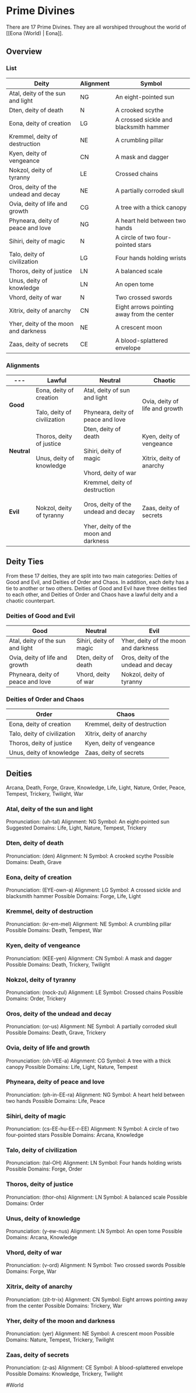 # Prime Divines
There are 17 Prime Divines. They are all worshiped throughout the world of [[Eona (World) | Eona]]. 

## Overview
### List 
Deity | Alignment | Symbol
----- | --------- | ------
Atal, deity of the sun and light | NG | An eight-pointed sun
Dten, deity of death | N | A crooked scythe
Eona, deity of creation | LG | A crossed sickle and blacksmith hammer
Kremmel, deity of destruction | NE | A crumbling pillar
Kyen, deity of vengeance | CN | A mask and dagger
Nokzol, deity of tyranny | LE | Crossed chains
Oros, deity of the undead and decay | NE | A partially corroded skull 
Ovia, deity of life and growth | CG | A tree with a thick canopy
Phyneara, deity of peace and love | NG | A heart held between two hands
Sihiri, deity of magic | N | A circle of two four-pointed stars
Talo, deity of civilization | LG | Four hands holding wrists
Thoros, deity of justice | LN | A balanced scale
Unus, deity of knowledge | LN | An open tome
Vhord, deity of war | N | Two crossed swords
Xitrix, deity of anarchy | CN | Eight arrows pointing away from the center
Yher, deity of the moon and darkness | NE | A crescent moon
Zaas, deity of secrets | CE | A blood-splattered envelope

### Alignments
--- | Lawful | Neutral | Chaotic
--- | ------ | ------- | -------
**Good** | Eona, deity of creation <br><br> Talo, deity of civilization | Atal, deity of sun and light <br><br> Phyneara, deity of peace and love | Ovia, deity of life and growth
**Neutral** | Thoros, deity of justice <br><br> Unus, deity of knowledge | Dten, deity of death <br><br> Sihiri, deity of magic <br><br> Vhord, deity of war | Kyen, deity of vengeance <br><br> Xitrix, deity of anarchy
**Evil** | Nokzol, deity of tyranny | Kremmel, deity of destruction <br><br> Oros, deity of the undead and decay <br><br> Yher, deity of the moon and darkness | Zaas, deity of secrets

## Deity Ties
From these 17 deities, they are split into two main categories: Deities of Good and Evil, and Deities of Order and Chaos. In addition, each deity has a tie to another or two others. Deities of Good and Evil have three deities tied to each other, and Deities of Order and Chaos have a lawful deity and a chaotic counterpart. 

### Deities of Good and Evil
Good | Neutral | Evil
---- | ------- | ----
Atal, deity of the sun and light | Sihiri, deity of magic | Yher, deity of the moon and darkness
Ovia, deity of life and growth | Dten, deity of death | Oros, deity of the undead and decay
Phyneara, deity of peace and love | Vhord, deity of war | Nokzol, deity of tyranny

### Deities of Order and Chaos
Order | Chaos
----- | -----
Eona, deity of creation | Kremmel, deity of destruction
Talo, deity of civilization | Xitrix, deity of anarchy
Thoros, deity of justice | Kyen, deity of vengeance
Unus, deity of knowledge | Zaas, deity of secrets

## Deities
Arcana, Death, Forge, Grave, Knowledge, Life, Light, Nature, Order, Peace, Tempest, Trickery, Twilight, War

### Atal, deity of the sun and light
Pronunciation: (uh-tal)
Alignment: NG
Symbol: An eight-pointed sun
Suggested Domains: Life, Light, Nature, Tempest, Trickery

### Dten, deity of death
Pronunciation: (den)
Alignment: N
Symbol: A crooked scythe
Possible Domains: Death, Grave

### Eona, deity of creation
Pronunciation: (EYE-own-a)
Alignment: LG
Symbol: A crossed sickle and blacksmith hammer
Possible Domains: Forge, Life, Light

### Kremmel, deity of destruction
Pronunciation: (kr-em-mel)
Alignment: NE
Symbol: A crumbling pillar
Possible Domains: Death, Tempest, War

### Kyen, deity of vengeance
Pronunciation: (KEE-yen)
Alignment: CN
Symbol: A mask and dagger
Possible Domains: Death, Trickery, Twilight

### Nokzol, deity of tyranny
Pronunciation: (nock-zul)
Alignment: LE
Symbol: Crossed chains
Possible Domains: Order, Trickery

### Oros, deity of the undead and decay
Pronunciation: (or-us)
Alignment: NE
Symbol: A partially corroded skull
Possible Domains: Death, Grave, Trickery

### Ovia, deity of life and growth
Pronunciation: (oh-VEE-a)
Alignment: CG
Symbol: A tree with a thick canopy
Possible Domains: Life, Light, Nature, Tempest 

### Phyneara, deity of peace and love
Pronunciation: (ph-in-EE-ra)
Alignment: NG
Symbol: A heart held between two hands 
Possible Domains: Life, Peace

### Sihiri, deity of magic
Pronunciation: (cs-EE-hu-EE-r-EE)
Alignment: N
Symbol: A circle of two four-pointed stars
Possible Domains: Arcana, Knowledge

### Talo, deity of civilization
Pronunciation: (tal-OH)
Alignment: LN
Symbol: Four hands holding wrists
Possible Domains: Forge, Order

### Thoros, deity of justice
Pronunciation: (thor-ohs)
Alignment: LN
Symbol: A balanced scale
Possible Domains: Order

### Unus, deity of knowledge
Pronunciation: (y-ew-nus)
Alignment: LN
Symbol: An open tome
Possible Domains: Arcana, Knowledge

### Vhord, deity of war
Pronunciation: (v-ord)
Alignment: N
Symbol: Two crossed swords
Possible Domains: Forge, War

### Xitrix, deity of anarchy
Pronunciation: (zit-tr-ix)
Alignment: CN
Symbol: Eight arrows pointing away from the center
Possible Domains: Trickery, War

### Yher, deity of the moon and darkness
Pronunciation: (yer)
Alignment: NE
Symbol: A crescent moon
Possible Domains: Nature, Tempest, Trickery, Twilight

### Zaas, deity of secrets
Pronunciation: (z-as)
Alignment: CE
Symbol: A blood-splattered envelope
Possible Domains: Knowledge, Trickery, Twilight

#World